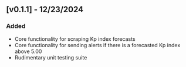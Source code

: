 ## [v0.1.1] - 12/23/2024
### Added
- Core functionality for scraping Kp index forecasts
- Core functionality for sending alerts if there is a forecasted Kp index above 5.00
- Rudimentary unit testing suite